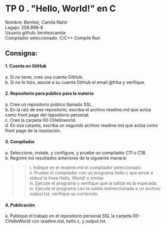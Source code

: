 # TP 0 . "Hello, World!" en C  
Nombre: Benitez, Camila Nahir  
Legajo: 208.898-8  
Usuario github: benitezcamila  
Compilador seleccionado: C/C++ Compile Run
## Consigna: 
#### 1. Cuenta en GitHub  
  a. Si no tiene, cree una cuenta GitHub.  
  b. Si no lo hizo, asocie a su cuenta GitHub el email @frba y verifique. 

#### 2. Repositorio para público para la materia  
  a. Cree un repositorio publico llamado SSL.  
  b. En la raíz de ese repositorio, escriba el archivo readme.md que actúa como  front page del repositorio personal.  
  c. Cree la carpeta 00-CHelloworld.  
  d. En esa carpeta, escriba un segundo archivo readme.md que actúa como front page de la resolución.  
  
#### 3. Compilador  
  a. Seleccione, instale, y configure, y pruebe un compilador C11 o C18.  
  b. Registre los resultados anteriores de la siguiente manera:   
>>i. Indique en el readme.md el compilador seleccionado.  
>>ii. Pruebe el compilador con un programa hello.c que envie a stdout la linea Hello, World! o similar.  
>>iii. Ejecute el programa y verifique que la salida es la esperada.  
>>iv. Ejecute el programa con la salida redireccionada a un archivo output.txt; verifique su contenido.  

#### 4. Publicación  
  a. Publique el trabajo en el repositorio personal SSL la carpeta 00- CHelloWorld con readme.md, hello.c, y output.txt. 
